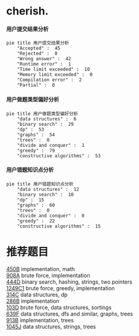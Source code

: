 # cherish.

<!-- tabs:start -->



#### **用户提交结果分析**

```mermaid
pie title 用户提交结果分析
    "Accepted" :  45
    "Rejected" :  0
    "Wrong answer" :  42
    "Runtime error" :  1
    "Time limit exceeded" :  10
    "Memory limit exceeded" :  0
    "Compilation error" :  2
    "Partial" :  0
```

#### **用户做题类型偏好分析**

```mermaid
pie title 用户做题类型偏好分析
    "data structures" :  6
    "binary search" :  29
    "dp" :  53
    "graphs" :  54
    "trees" :  0
    "divide and conquer" :  1
    "greedy" :  79
    "constructive algorithms" :  53
```
#### **用户错题知识点分析**

```mermaid
pie title 用户错题知识点分析
    "data structures" :  12
    "binary search" :  10
    "dp" :  15
    "graphs" :  60
    "trees" :  0
    "divide and conquer" :  0
    "greedy" :  22
    "constructive algorithms" :  15
```



<!-- tabs:end -->
# 推荐题目
[450B](https://codeforces.com/contest/450/problem/B)		implementation,
                        math		  
[908A](https://codeforces.com/contest/908/problem/A)		brute force,
                        implementation		  
[444D](https://codeforces.com/contest/444/problem/D)		binary search,
                        hashing,
                        strings,
                        two pointers		  
[1249C1](https://codeforces.com/contest/1249C/problem/1)		brute force,
                        greedy,
                        implementation		  
[314C](https://codeforces.com/contest/314/problem/C)		data structures,
                        dp		  
[286B](https://codeforces.com/contest/286/problem/B)		implementation		  
[103D](https://codeforces.com/contest/103/problem/D)		brute force,
                        data structures,
                        sortings		  
[639F](https://codeforces.com/contest/639/problem/F)		data structures,
                        dfs and similar,
                        graphs,
                        trees		  
[913B](https://codeforces.com/contest/913/problem/B)		implementation,
                        trees		  
[1045J](https://codeforces.com/contest/1045/problem/J)		data structures,
                        strings,
                        trees		  
